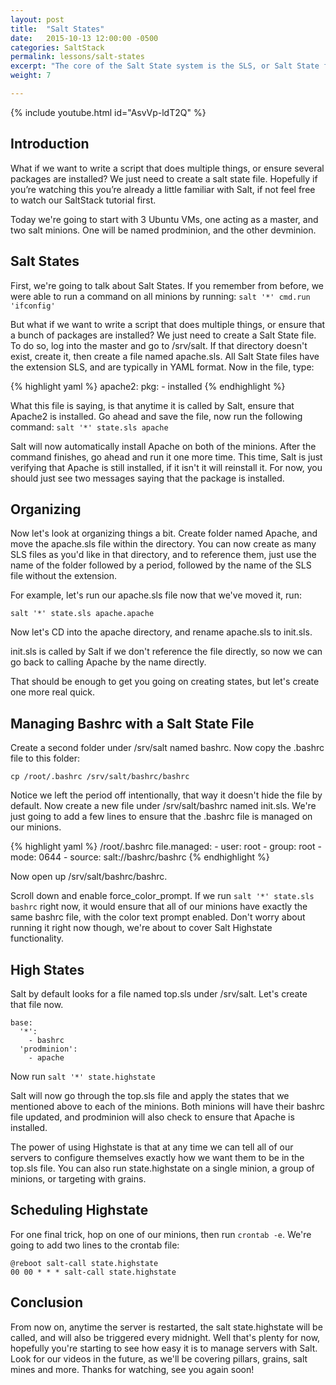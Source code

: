 ```yaml
---
layout: post
title:  "Salt States"
date:   2015-10-13 12:00:00 -0500
categories: SaltStack
permalink: lessons/salt-states
excerpt: "The core of the Salt State system is the SLS, or Salt State file. The SLS is a representation of the state in which a system should be in, and is set up to contain this data in a simple format."
weight: 7

---
```

{% include youtube.html id="AsvVp-ldT2Q" %}

Introduction
------------
What if we want to write a script that does multiple things, or ensure several packages are installed? We just need to create a salt state file. Hopefully if you’re watching this you’re already a little familiar with Salt, if not feel free to watch our SaltStack tutorial first.

Today we're going to start with 3 Ubuntu VMs, one acting as a master, and two salt minions.
One will be named prodminion, and the other devminion.  

Salt States
-----------
First, we're going to talk about Salt States.  If you remember from before, we were able to run a command on all minions by running:
`salt '*' cmd.run 'ifconfig'`

But what if we want to write a script that does multiple things, or ensure that a bunch of packages are installed?  We just need to create a Salt State file.  To do so, log into the master and go to /srv/salt.  If that directory doesn't exist, create it, then create a file named apache.sls.  All Salt State files have the extension SLS, and are typically in YAML format.  Now in the file, type:

{% highlight yaml %}
apache2:
  pkg:
    - installed
{% endhighlight %}

What this file is saying, is that anytime it is called by Salt, ensure that Apache2 is installed.  Go ahead and save the file, now run the following command:
`salt '*' state.sls apache`

Salt will now automatically install Apache on both of the minions.  After the command finishes, go ahead and run it one more time.  This time, Salt is just verifying that Apache is still installed, if it isn't it will reinstall it.  For now, you should just see two messages saying that the package is installed.

Organizing
----------
Now let's look at organizing things a bit.  Create folder named Apache, and move the apache.sls file within the directory.  You can now create as many SLS files as you'd like in that directory, and to reference them, just use the name of the folder followed by a period, followed by the name of the SLS file without the extension.  

For example, let's run our apache.sls file now that we've moved it, run:

`salt '*' state.sls apache.apache`

Now let's CD into the apache directory, and rename apache.sls to init.sls.

init.sls is called by Salt if we don't reference the file directly, so now we can go back to calling Apache by the name directly.

That should be enough to get you going on creating states, but let's create one more real quick.

Managing Bashrc with a Salt State File
--------------------------------------
Create a second folder under /srv/salt named bashrc.  Now copy the .bashrc file to this folder:

`cp /root/.bashrc /srv/salt/bashrc/bashrc`

Notice we left the period off intentionally, that way it doesn't hide the file by default.  Now create a new file under /srv/salt/bashrc named init.sls.  We're just going to add a few lines to ensure that the .bashrc file is managed on our minions.

{% highlight yaml %}
/root/.bashrc
  file.managed:
    - user: root
    - group: root
    - mode: 0644
    - source: salt://bashrc/bashrc
{% endhighlight %}

Now open up /srv/salt/bashrc/bashrc.

Scroll down and enable force_color_prompt.  If we run `salt '*' state.sls bashrc` right now, it would ensure that all of our minions have exactly the same bashrc file, with the color text prompt enabled. Don't worry about running it right now though, we're about to cover Salt Highstate functionality.

High States
-----------
Salt by default looks for a file named top.sls under /srv/salt.  Let's create that file now.


~~~
base:
  '*':
    - bashrc
  'prodminion':
    - apache
~~~

Now run `salt '*' state.highstate`

Salt will now go through the top.sls file and apply the states that we mentioned above to each of the minions.  Both minions will have their bashrc file updated, and prodminion will also check to ensure that Apache is installed.

The power of using Highstate is that at any time we can tell all of our servers to configure themselves exactly how we want them to be in the top.sls file.  You can also run state.highstate on a single minion, a group of minions, or targeting with grains.  

Scheduling Highstate
--------------------
For one final trick, hop on one of our minions, then run `crontab -e`.  We're going to add two lines to the crontab file:

~~~
@reboot salt-call state.highstate
00 00 * * * salt-call state.highstate
~~~

Conclusion
----------
From now on, anytime the server is restarted, the salt state.highstate will be called, and will also be triggered every midnight.  Well that's plenty for now, hopefully you're starting to see how easy it is to manage servers with Salt.  Look for our videos in the future, as we'll be covering pillars, grains, salt mines and more.  Thanks for watching, see you again soon!

